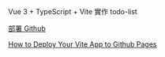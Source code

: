 Vue 3 + TypeScript + Vite
實作 todo-list

[部署 Github](https://vitejs.dev/guide/static-deploy.html#github-pages)

[How to Deploy Your Vite App to Github Pages](https://www.youtube.com/watch?v=yo2bMGnIKE8)
